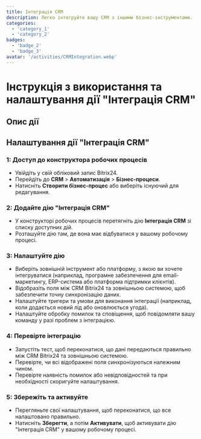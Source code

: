 ```yaml
---
title: Інтеграція CRM
description: Легко інтегруйте вашу CRM з іншими бізнес-інструментами.
categories: 
  - 'category_1'
  - 'category_2'
badges: 
  - 'badge_2'
  - 'badge_3'
avatar: '/activities/CRMIntegration.webp'
---
```

# Інструкція з використання та налаштування дії "Інтеграція CRM"

## Опис дії

## **Налаштування дії "Інтеграція CRM"**

### 1: Доступ до конструктора робочих процесів
- Увійдіть у свій обліковий запис Bitrix24.
- Перейдіть до **CRM** > **Автоматизація** > **Бізнес-процеси**.
- Натисніть **Створити бізнес-процес** або виберіть існуючий для редагування.

### 2: Додайте дію "Інтеграція CRM"
- У конструкторі робочих процесів перетягніть дію **Інтеграція CRM** зі списку доступних дій.
- Розташуйте дію там, де вона має відбуватися у вашому робочому процесі.

### 3: Налаштуйте дію
- Виберіть зовнішній інструмент або платформу, з якою ви хочете інтегруватися (наприклад, програмне забезпечення для email-маркетингу, ERP-система або платформа підтримки клієнтів).
- Відобразіть поля між CRM Bitrix24 та зовнішньою системою, щоб забезпечити точну синхронізацію даних.
- Налаштуйте тригери та умови для виконання інтеграції (наприклад, коли додається новий лід або оновлюється угода).
- Налаштуйте обробку помилок та сповіщення, щоб повідомляти вашу команду у разі проблем з інтеграцією.

### 4: Перевірте інтеграцію
- Запустіть тест, щоб переконатися, що дані передаються правильно між CRM Bitrix24 та зовнішньою системою.
- Перевірте, чи всі відображені поля синхронізуються належним чином.
- Перевірте наявність помилок або невідповідностей та при необхідності скоригуйте налаштування.

### 5: Збережіть та активуйте
- Перегляньте свої налаштування, щоб переконатися, що все налаштовано правильно.
- Натисніть **Зберегти**, а потім **Активувати**, щоб активувати дію "Інтеграція CRM" у вашому робочому процесі.